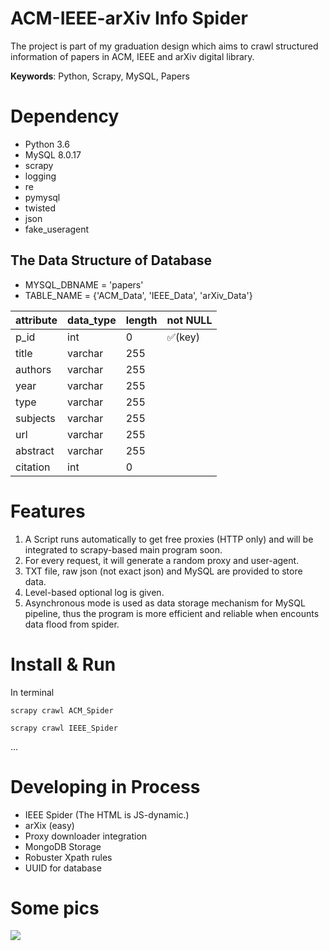 # ACM-IEEE-arXiv Info Spider

The project is part of my graduation design which aims to crawl structured information of papers in ACM, IEEE and arXiv digital library.

**Keywords**: Python, Scrapy, MySQL, Papers

# Dependency

- Python 3.6
- MySQL 8.0.17
- scrapy
- logging
- re
- pymysql
- twisted
- json
- fake_useragent

## The Data Structure of Database
- MYSQL_DBNAME = 'papers'
- TABLE_NAME = {'ACM_Data', 'IEEE_Data', 'arXiv_Data'}



attribute | data_type | length | not NULL 
---|---|---|---
p_id | int | 0 | :white_check_mark:(key) | 
title | varchar | 255
authors | varchar | 255
year | varchar | 255
type | varchar | 255
subjects | varchar | 255
url | varchar | 255
abstract | varchar | 255
citation | int | 0


# Features
1. A Script runs automatically to get free proxies (HTTP only) and will be integrated to scrapy-based main program soon.
2. For every request, it will generate a random proxy and user-agent.
3. TXT file, raw json (not exact json) and MySQL are provided to store data.
4. Level-based optional log is given.  
5. Asynchronous mode is used as data storage mechanism for MySQL pipeline, thus the program is more efficient and reliable when encounts data flood from spider.

# Install & Run

In terminal

```
scrapy crawl ACM_Spider
```
```
scrapy crawl IEEE_Spider
```
...

# Developing in Process

- IEEE Spider (The HTML is JS-dynamic.)
- arXix (easy)
- Proxy downloader integration
- MongoDB Storage
- Robuster Xpath rules
- UUID for database

# Some pics
![](https://github.com/xyjigsaw/ACM-IEEE-arXiv-Spider/blob/master/MySQL-Spider.png)